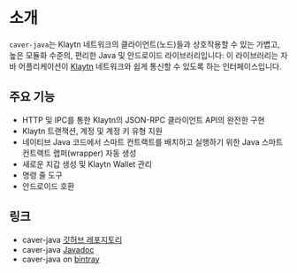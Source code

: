 # 소개

`caver-java`는 Klaytn 네트워크의 클라이언트\(노드\)들과 상호작용할 수 있는 가볍고, 높은 모듈화 수준의, 편리한 Java 및 안드로이드 라이브러리입니다: 이 라이브러리는 자바 어플리케이션이 [Klaytn](https://www.klaytn.com) 네트워크와 쉽게 통신할 수 있도록 하는 인터페이스입니다.

## 주요 기능

* HTTP 및 IPC를 통한 Klaytn의 JSON-RPC 클라이언트 API의 완전한 구현
* Klaytn 트랜잭션, 계정 및 계정 키 유형 지원
* 네이티브 Java 코드에서 스마트 컨트랙트를 배치하고 실행하기 위한 Java 스마트 컨트랙트 랩퍼(wrapper) 자동 생성
* 새로운 지갑 생성 및 Klaytn Wallet 관리
* 명령 줄 도구
* 안드로이드 호환

## 링크

* caver-java [깃허브 레포지토리](https://github.com/klaytn/caver-java)
* caver-java [Javadoc](https://javadoc.io/doc/com.klaytn.caver/core)
* caver-java on [bintray](https://bintray.com/klaytn/maven/caver-java)

